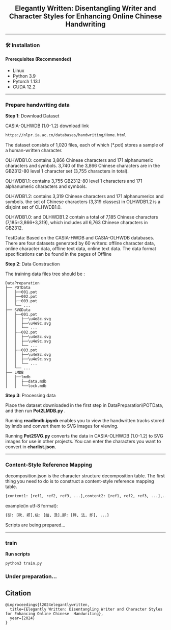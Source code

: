 <div align=center>

## Elegantly Written: Disentangling Writer and Character Styles for Enhancing Online Chinese  Handwriting 

</div>

<hr>

### 🛠️ Installation
#### Prerequisites (Recommended)

- Linux
- Python 3.9
- Pytorch 1.13.1
- CUDA 12.2

<hr>

### Prepare handwriting data

**Step 1**: Download Dataset

CASIA-OLHWDB (1.0-1.2) download link
```bash
https://nlpr.ia.ac.cn/databases/handwriting/Home.html
```

The dataset consists of 1,020 files, each of which (*.pot) stores a sample of a human-written character.

OLHWDB1.0: contains 3,866 Chinese characters and 171 alphanumeric characters and symbols. 3,740 of the 3,866 Chinese characters are in the GB2312-80 level 1 character set (3,755 characters in total).

OLHWDB1.1: contains 3,755 GB2312-80 level 1 characters and 171 alphanumeric characters and symbols.

OLHWDB1.2: contains 3,319 Chinese characters and 171 alphanumerics and symbols. the set of Chinese characters (3,319 classes) in OLHWDB1.2 is a disjoint set of OLHWDB1.0.

OLHWDB1.0: and OLHWDB1.2 contain a total of 7,185 Chinese characters (7,185=3,866+3,319), which includes all 6,763 Chinese characters in GB2312.

TestData: Based on the CASIA-HWDB and CASIA-OLHWDB databases. There are four datasets generated by 60 writers: offline character data, online character data, offline text data, online text data. The data format specifications can be found in the pages of Offline 


**Step 2**: Data Construction

The training data files tree should be :

```
DataPreparation
├── POTData
│   ├──001.pot
│   ├──002.pot
│   ├──003.pot
│   └── ...
├── SVGData
│   ├──001.pot
│   │  ├──\u4e8c.svg
│   │  ├──\u4e9c.svg
│   │  └── ...
│   ├──002.pot
│   │  ├──\u4e8c.svg
│   │  ├──\u4e9c.svg
│   │  └── ...
│   ├──003.pot
│   │  ├──\u4e8c.svg
│   │  ├──\u4e9c.svg
│   │  └── ...
│   └── ...
├── LMDB
│   ├──lmdb
│   │  ├──data.mdb
│   │  └──lock.mdb

```
**Step 3**: Processing data

Place the dataset downloaded in the first step in DataPreparation\POTData, and then run  **Pot2LMDB.py** .

Running **readlmdb.ipynb** enables you to view the handwritten tracks stored by lmdb and convert them to SVG images for viewing.

Running **Pot2SVG.py** converts the data in CASIA-OLHWDB (1.0-1.2) to SVG images for use in other projects. You can enter the characters you want to convert in **charlist.json**.


<hr>

### Content-Style Reference Mapping

decomposition.json  is the character structure decomposition table.  The first thing you need to do is to construct a content-style reference mapping table. 

```bash
{content1: [ref1, ref2, ref3, ...],content2: [ref1, ref2, ref3, ...],...}
```
example(in utf-8 format):

```bash
{研: [砍, 妍],级: [结, 汲],脚: [胖, 法, 即], ...}
```
Scripts are being prepared...

<hr>

### train

**Run scripts**

```bash
python3 train.py 
```

### Under preparation...

## Citation
```
@inproceedings{l2024elegantlywritten,
  title={Elegantly Written: Disentangling Writer and Character Styles for Enhancing Online Chinese  Handwriting},
  year={2024}
}
```


